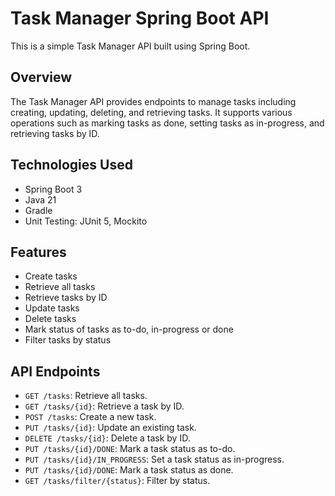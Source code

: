 
# Task Manager Spring Boot API
This is a simple Task Manager API built using Spring Boot.

## Overview
The Task Manager API provides endpoints to manage tasks including creating, updating, deleting, and retrieving tasks. It supports various operations such as marking tasks as done, setting tasks as in-progress, and retrieving tasks by ID.

## Technologies Used
- Spring Boot 3
- Java 21
- Gradle
- Unit Testing: JUnit 5, Mockito

## Features
- Create tasks
- Retrieve all tasks
- Retrieve tasks by ID
- Update tasks
- Delete tasks
- Mark status of tasks as to-do, in-progress or done
- Filter tasks by status

## API Endpoints
- `GET /tasks`: Retrieve all tasks.
- `GET /tasks/{id}`: Retrieve a task by ID.
- `POST /tasks`: Create a new task.
- `PUT /tasks/{id}`: Update an existing task.
- `DELETE /tasks/{id}`: Delete a task by ID.
- `PUT /tasks/{id}/DONE`: Mark a task status as to-do.
- `PUT /tasks/{id}/IN_PROGRESS`: Set a task status as in-progress.
- `PUT /tasks/{id}/DONE`: Mark a task status as done.
- `GET /tasks/filter/{status}`: Filter by status.

